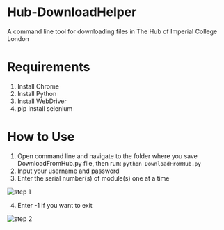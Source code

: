 # Hub-DownloadHelper
A command line tool for downloading files in The Hub of Imperial College London 

# Requirements
1. Install Chrome
2. Install Python
3. Install WebDriver
4. pip install selenium


# How to Use
1. Open command line and navigate to the folder where you save DownloadFromHub.py file, then run:
```python DownloadFromHub.py```
2. Input your username and password
3. Enter the serial number(s) of module(s) one at a time 

![step 1](https://i.ibb.co/C1fWftx/1.png)

4. Enter -1 if you want to exit

![step 2](https://i.ibb.co/VwH2Wkc/2.png)

